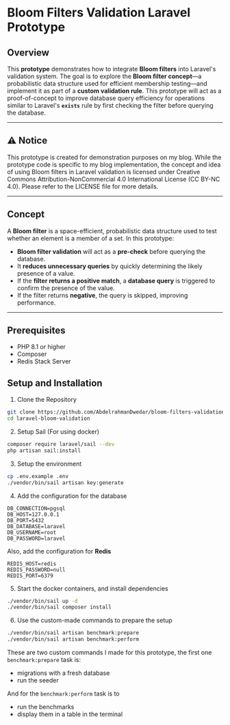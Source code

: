 # Bloom Filters Validation Laravel Prototype

## Overview

This **prototype** demonstrates how to integrate **Bloom filters** into Laravel's validation system. The goal is to explore the **Bloom filter concept**—a probabilistic data structure used for efficient membership testing—and implement it as part of a **custom validation rule**. This prototype will act as a proof-of-concept to improve database query efficiency for operations similar to Laravel's **`exists`** rule by first checking the filter before querying the database.

---

## ⚠️ Notice

This prototype is created for demonstration purposes on my blog. While the prototype code is specific to my blog implementation, the concept and idea of using Bloom filters in Laravel validation is licensed under Creative Commons Attribution-NonCommercial 4.0 International License (CC BY-NC 4.0). Please refer to the LICENSE file for more details.

---

## Concept

A **Bloom filter** is a space-efficient, probabilistic data structure used to test whether an element is a member of a set. In this prototype:

- **Bloom filter validation** will act as a **pre-check** before querying the database.
- It **reduces unnecessary queries** by quickly determining the likely presence of a value.
- If the **filter returns a positive match**, a **database query** is triggered to confirm the presence of the value.
- If the filter returns **negative**, the query is skipped, improving performance.

---

## Prerequisites

- PHP 8.1 or higher
- Composer
- Redis Stack Server

## Setup and Installation

1. Clone the Repository
```bash
git clone https://github.com/AbdelrahmanDwedar/bloom-filters-validation-laravel-prototype.git
cd laravel-bloom-validation
```

2. Setup Sail (For using docker)
```bash
composer require laravel/sail --dev
php artisan sail:install
```

3. Setup the environment
```bash
cp .env.example .env
./vendor/bin/sail artisan key:generate
```

4. Add the configuration for the database
```env
DB_CONNECTION=pgsql
DB_HOST=127.0.0.1
DB_PORT=5432
DB_DATABASE=laravel
DB_USERNAME=root
DB_PASSWORD=laravel
```

Also, add the configuration for **Redis**
```env
REDIS_HOST=redis
REDIS_PASSWORD=null
REDIS_PORT=6379
```

5. Start the docker containers, and install dependencies
```bash
./vendor/bin/sail up -d
./vendor/bin/sail composer install
```

6. Use the custom-made commands to prepare the setup
```bash
./vendor/bin/sail artisan benchmark:prepare
./vendor/bin/sail artisan benchmark:perform
```

These are two custom commands I made for this prototype, the first one `benchmark:prepare` task is:
- migrations with a fresh database
- run the seeder

And for the `benchmark:perform` task is to
- run the benchmarks
- display them in a table in the terminal

